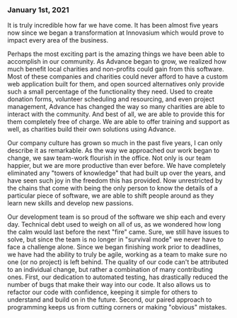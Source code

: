 ### January 1st, 2021
It is truly incredible how far we have come. It has been almost five years now since we began a transformation at Innovasium which would prove to impact every area of the business. 

Perhaps the most exciting part is the amazing things we have been able to accomplish in our community. As Advance began to grow, we realized how much benefit local charities and non-profits could gain from this software. Most of these companies and charities could never afford to have a custom web application built for them, and open sourced alternatives only provide such a small percentage of the functionality they need. Used to create donation forms, volunteer scheduling and resourcing, and even project management, Advance has changed the way so many charities are able to interact with the community. And best of all, we are able to provide this for them completely free of charge. We are able to offer training and support as well, as charities build their own solutions using Advance.

Our company culture has grown so much in the past five years, I can only describe it as remarkable. As the way we approached our work began to change, we saw team-work flourish in the office. Not only is our team happier, but we are more productive than ever before. We have completely eliminated any "towers of knowledge" that had built up over the years, and have seen such joy in the freedom this has provided. Now unrestricted by the chains that come with being the only person to know the details of a particular piece of software, we are able to shift people around as they learn new skills and develop new passions.

Our development team is so proud of the software we ship each and every day. Technical debt used to weigh on all of us, as we wondered how long the calm would last before the next "fire" came. Sure, we still have issues to solve, but since the team is no longer in "survival mode" we never have to face a challenge alone. Since we began finishing work prior to deadlines, we have had the ability to truly be agile, working as a team to make sure no one (or no project) is left behind. The quality of our code can't be attributed to an individual change, but rather a combination of many contributing ones. First, our dedication to automated testing, has drastically reduced the number of bugs that make their way into our code. It also allows us to refactor our code with confidence, keeping it simple for others to understand and build on in the future. Second, our paired approach to programming keeps us from cutting corners or making "obvious" mistakes. 
